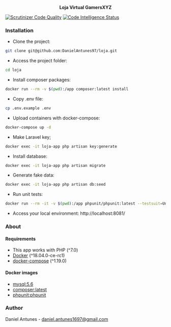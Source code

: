 <p align="center"><strong>Loja Virtual GamersXYZ</strong></p>

[![Scrutinizer Code Quality](https://scrutinizer-ci.com/g/DanielAntunes97/loja/badges/quality-score.png?b=master)](https://scrutinizer-ci.com/g/DanielAntunes97/loja/?branch=master)
[![Code Intelligence Status](https://scrutinizer-ci.com/g/DanielAntunes97/loja/badges/code-intelligence.svg?b=master)](https://scrutinizer-ci.com/code-intelligence)

### Installation

- Clone the project:
```bash
git clone git@github.com:DanielAntunes97/loja.git
```
- Access the project folder:
```bash
cd loja
```
- Install composer packages:
```bash
docker run --rm -v $(pwd):/app composer:latest install
```
- Copy .env file:
```bash
cp .env.example .env
```
- Upload containers with docker-compose:
```bash
docker-compose up -d
```
- Make Laravel key;
```bash
docker exec -it loja-app php artisan key:generate
```
- Install database:
```bash
docker exec -it loja-app php artisan migrate
```
- Generate fake data:
```bash
docker exec -it loja-app php artisan db:seed
```
- Run unit tests:
```bash
docker run --rm -it -v $(pwd):/app phpunit/phpunit:latest --testsuit=Unit
```
- Access your local environment: http://localhost:8081/

### About

#### Requirements

- This app works with PHP (^7.0)
- [Docker](https://docs.docker.com/install/) (^18.04.0-ce-rc1)
- [docker-compose](https://docs.docker.com/compose/install/) (^1.19.0)

#### Docker images
- [mysql:5.6](https://store.docker.com/images/mysql)
- [composer:latest](https://store.docker.com/images/composer)
- [phpunit:phpunit](https://store.docker.com/community/images/phpunit/phpunit)

### Author

Daniel Antunes - <daniel.antunes1697@gmail.com>
